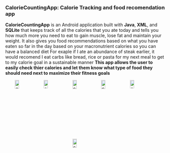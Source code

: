 ### **CalorieCountingApp: Calorie Tracking and food recomendation app**
**CalorieCountingApp** is an Android application built with **Java**, **XML**, and **SQLite** that keeps track of all the calories that you ate today and tells you how much more you need to eat to gain muscle, lose fat and maintain your weight. It also gives you food recommendations based on what you have eaten so far in the day based on your macronutrient calories so you can have a balanced diet
For exaple if I ate an abundance of steak earlier, it would recomend I eat carbs like bread, rice or pasta for my next meal to get to my calorie goal in a sustainable manner
**This app allows the user to easily check thier calories and let them know what type of food they should need next to maximize their fitness goals**

<div style="display: flex; justify-content: center; flex-wrap: wrap; gap: 10px;">
  <img width="451" height="922" alt="calorie1" src="https://github.com/user-attachments/assets/e170fdd5-45b2-4234-bc3f-18743b7ab6ed" style="width: 16%; height: auto; object-fit: contain;"/>
  <img width="454" height="918" alt="calorie2" src="https://github.com/user-attachments/assets/c4d37f51-f887-4918-8b42-50929ae8a93f" style="width: 16%; height: auto; object-fit: contain;"/>
  <img width="420" height="917" alt="calorie3" src="https://github.com/user-attachments/assets/4679625c-d3be-45f7-8066-5787b63e441f" style="width: 16%; height: auto; object-fit: contain;"/>
  <img width="432" height="914" alt="calorie4" src="https://github.com/user-attachments/assets/30bf9ee1-be3e-4ad6-90b8-395a834988fb" style="width: 16%; height: auto; object-fit: contain;"/>
  <img width="444" height="875" alt="calorie5" src="https://github.com/user-attachments/assets/e7964522-4339-4887-a44b-fe1d30ec08b8" style="width: 16%; height: auto; object-fit: contain;"/>
  <img width="296" height="640" alt="calorie6" src="https://github.com/user-attachments/assets/1c2656f4-9a63-44c8-ad53-1d9ab7f5a0ec" style="width: 16%; height: auto; object-fit: contain;"/>
</div>
